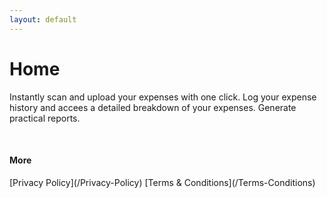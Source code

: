 ```yaml
---
layout: default
---
```



# Home

Instantly scan and upload your expenses with one click. Log your expense history and accees a detailed breakdown of your expenses.
Generate practical reports.

<p>&nbsp</P>     





#### More
<p> [Privacy Policy](/Privacy-Policy)     [Terms & Conditions](/Terms-Conditions)</p>


